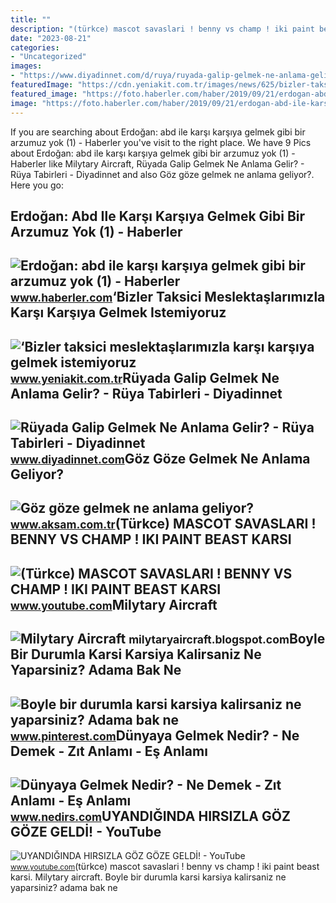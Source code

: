 ```yaml
---
title: ""
description: "(türkce) mascot savaslari ! benny vs champ ! iki paint beast karsi"
date: "2023-08-21"
categories:
- "Uncategorized"
images:
- "https://www.diyadinnet.com/d/ruya/ruyada-galip-gelmek-ne-anlama-gelir-4764.jpg"
featuredImage: "https://cdn.yeniakit.com.tr/images/news/625/bizler-taksici-meslektaslarimizla-karsi-karsiya-gelmek-istemiyoruz-h1529675475-93ed24.png"
featured_image: "https://foto.haberler.com/haber/2019/09/21/erdogan-abd-ile-karsi-karsiya-gelmek-gibi-bir-12448718_local.jpg"
image: "https://foto.haberler.com/haber/2019/09/21/erdogan-abd-ile-karsi-karsiya-gelmek-gibi-bir-12448718_local.jpg"
---
```


If you are searching about Erdoğan: abd ile karşı karşıya gelmek gibi bir arzumuz yok (1) - Haberler you've visit to the right place. We have 9 Pics about Erdoğan: abd ile karşı karşıya gelmek gibi bir arzumuz yok (1) - Haberler like Milytary Aircraft, Rüyada Galip Gelmek Ne Anlama Gelir? - Rüya Tabirleri - Diyadinnet and also Göz göze gelmek ne anlama geliyor?. Here you go:

Erdoğan: Abd Ile Karşı Karşıya Gelmek Gibi Bir Arzumuz Yok (1) - Haberler
-------------------------------------------------------------------------

 ![Erdoğan: abd ile karşı karşıya gelmek gibi bir arzumuz yok (1) - Haberler](https://foto.haberler.com/haber/2019/09/21/erdogan-abd-ile-karsi-karsiya-gelmek-gibi-bir-12448718_local.jpg) <small>www.haberler.com</small>‘Bizler Taksici Meslektaşlarımızla Karşı Karşıya Gelmek Istemiyoruz
-------------------------------------------------------------------

 ![‘Bizler taksici meslektaşlarımızla karşı karşıya gelmek istemiyoruz](https://cdn.yeniakit.com.tr/images/news/625/bizler-taksici-meslektaslarimizla-karsi-karsiya-gelmek-istemiyoruz-h1529675475-93ed24.png) <small>www.yeniakit.com.tr</small>Rüyada Galip Gelmek Ne Anlama Gelir? - Rüya Tabirleri - Diyadinnet
------------------------------------------------------------------

 ![Rüyada Galip Gelmek Ne Anlama Gelir? - Rüya Tabirleri - Diyadinnet](https://www.diyadinnet.com/d/ruya/ruyada-galip-gelmek-ne-anlama-gelir-4764.jpg) <small>www.diyadinnet.com</small>Göz Göze Gelmek Ne Anlama Geliyor?
----------------------------------

 ![Göz göze gelmek ne anlama geliyor?](https://img3.aksam.com.tr/imgsdisk/2020/04/08/t25_080420205eca15ca.jpg) <small>www.aksam.com.tr</small>(Türkce) MASCOT SAVASLARI ! BENNY VS CHAMP ! IKI PAINT BEAST KARSI
------------------------------------------------------------------

 ![(Türkce) MASCOT SAVASLARI ! BENNY VS CHAMP ! IKI PAINT BEAST KARSI](https://i.ytimg.com/vi/QLyoVvGGaG8/maxresdefault.jpg) <small>www.youtube.com</small>Milytary Aircraft
-----------------

 ![Milytary Aircraft](https://www.kazakistan.kz/wp-content/uploads/2020/05/rus-savaş-uçakları.jpg) <small>milytaryaircraft.blogspot.com</small>Boyle Bir Durumla Karsi Karsiya Kalirsaniz Ne Yaparsiniz? Adama Bak Ne
----------------------------------------------------------------------

 ![Boyle bir durumla karsi karsiya kalirsaniz ne yaparsiniz? Adama bak ne](https://i.pinimg.com/originals/b6/6e/d0/b66ed0a1b40bd18ad1a31f8fd5b89a6a.jpg) <small>www.pinterest.com</small>Dünyaya Gelmek Nedir? - Ne Demek - Zıt Anlamı - Eş Anlamı
---------------------------------------------------------

 ![Dünyaya Gelmek Nedir? - Ne Demek - Zıt Anlamı - Eş Anlamı](https://www.nedirs.com/wp-content/uploads/2022/02/Dunyaya-Gelmek.jpg) <small>www.nedirs.com</small>UYANDIĞINDA HIRSIZLA GÖZ GÖZE GELDİ! - YouTube
----------------------------------------------

 ![UYANDIĞINDA HIRSIZLA GÖZ GÖZE GELDİ! - YouTube](https://i.ytimg.com/vi/NymIsR53RDU/maxresdefault.jpg) <small>www.youtube.com</small>(türkce) mascot savaslari ! benny vs champ ! iki paint beast karsi. Milytary aircraft. Boyle bir durumla karsi karsiya kalirsaniz ne yaparsiniz? adama bak ne
